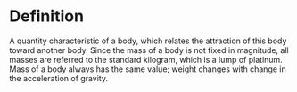 # Definition

A quantity characteristic of a body, which relates the attraction of
this body toward another body. Since the mass of a body is not fixed in
magnitude, all masses are referred to the standard kilogram, which is a
lump of platinum. Mass of a body always has the same value; weight
changes with change in the acceleration of gravity.
